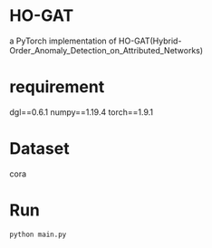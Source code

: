 # HO-GAT
a PyTorch implementation of HO-GAT(Hybrid-Order_Anomaly_Detection_on_Attributed_Networks)

# requirement
dgl==0.6.1
numpy==1.19.4
torch==1.9.1

# Dataset
cora

# Run
```
python main.py
```
